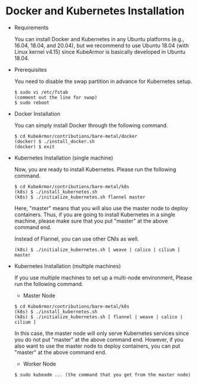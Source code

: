 # Docker and Kubernetes Installation

- Requirements

    You can install Docker and Kubernetes in any Ubuntu platforms (e.g., 16.04, 18.04, and 20.04), but we recommend to use Ubuntu 18.04 (with Linux kernel v4.15) since KubeArmor is basically developed in Ubuntu 18.04.

- Prerequisites

    You need to disable the swap partition in advance for Kubernetes setup.
    
    ```
    $ sudo vi /etc/fstab
    (comment out the line for swap)
    $ sudo reboot
    ```

- Docker Installation

    You can simply install Docker through the following command.
    
    ```
    $ cd KubeArmor/contributions/bare-metal/docker
    (docker) $ ./install_docker.sh
    (docker) $ exit
    ```

- Kubernetes Installation (single machine)

    Now, you are ready to install Kubernetes. Please run the following command.
    
    ```
    $ cd KubeArmor/contributions/bare-metal/k8s
    (k8s) $ ./install_kubernetes.sh
    (k8s) $ ./initialize_kubernetes.sh flannel master
    ```

    Here, "master" means that you will also use the master node to deploy containers. Thus, if you are going to install Kubernetes in a single machine, please make sure that you put "master" at the above command end.

    Instead of Flannel, you can use other CNIs as well.
    
    ```
    (k8s) $ ./initialize_kubernetes.sh [ weave | calico | cilium ] master
    ```

- Kubernetes Installation (multiple machines)

    If you use multiple machines to set up a multi-node environment, Please run the following command.

    - Master Node
    
    ```
    $ cd KubeArmor/contributions/bare-metal/k8s
    (k8s) $ ./install_kubernetes.sh
    (k8s) $ ./initialize_kubernetes.sh [ flannel | weave | calico | cilium ]
    ```

    In this case, the master node will only serve Kubernetes services since you do not put "master" at the above command end. However, if you also want to use the master node to deploy containers, you can put "master" at the above command end.

    - Worker Node
    
    ```
    $ sudo kubeadm ... (the command that you get from the master node)
    ```
